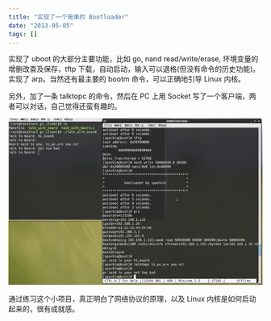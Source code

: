 ```yaml
---
title: "实现了一个简单的 Bootloader"
date: "2013-05-05"
tags: []
---
```


实现了 uboot 的大部分主要功能，比如 go, nand read/write/erase, 环境变量的增删改查及保存，tftp 下载，自动启动，输入可以退格(但没有命令的历史功能)。实现了 arp。当然还有最主要的 bootm 命令，可以正确地引导 Linux 内核。

另外，加了一条 talktopc 的命令，然后在 PC 上用 Socket 写了一个客户端，两者可以对话，自己觉得还蛮有趣的。

![mybootloader.png](./mybootloader.png)

通过练习这个小项目，真正明白了网络协议的原理，以及 Linux 内核是如何启动起来的，很有成就感。
